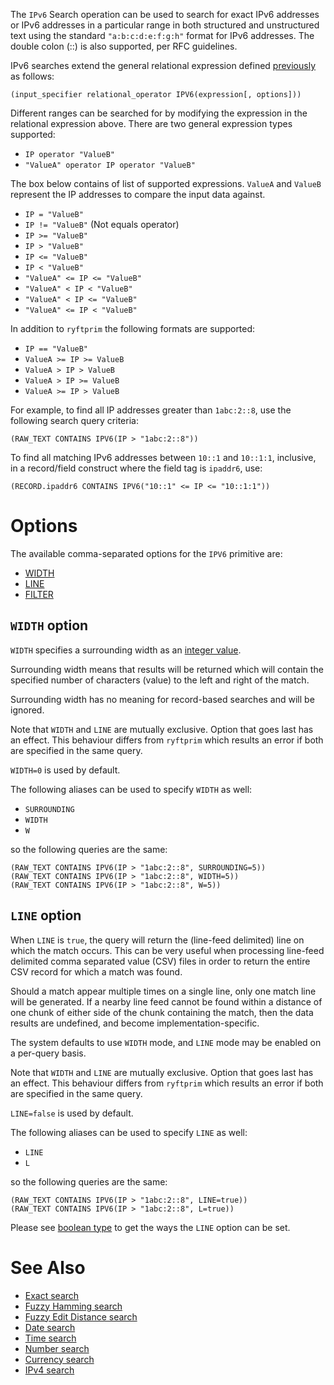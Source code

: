The `IPv6` Search operation can be used to search for exact IPv6 addresses or
IPv6 addresses in a particular range in both structured and unstructured text
using the standard `"a:b:c:d:e:f:g:h"` format for IPv6 addresses.
The double colon (::) is also supported, per RFC guidelines.

IPv6 searches extend the general relational expression defined
[previously](./README.md#general-search-syntax) as follows:

```
(input_specifier relational_operator IPV6(expression[, options]))
```

Different ranges can be searched for by modifying the expression in the relational
expression above. There are two general expression types supported:

- `IP operator "ValueB"`
- `"ValueA" operator IP operator "ValueB"`

The box below contains of list of supported expressions. `ValueA` and `ValueB`
represent the IP addresses to compare the input data against.

- `IP = "ValueB"`
- `IP != "ValueB"` (Not equals operator)
- `IP >= "ValueB"`
- `IP > "ValueB"`
- `IP <= "ValueB"`
- `IP < "ValueB"`
- `"ValueA" <= IP <= "ValueB"`
- `"ValueA" < IP < "ValueB"`
- `"ValueA" < IP <= "ValueB"`
- `"ValueA" <= IP < "ValueB"`

In addition to `ryftprim` the following formats are supported:
- `IP == "ValueB"`
- `ValueA >= IP >= ValueB`
- `ValueA > IP > ValueB`
- `ValueA > IP >= ValueB`
- `ValueA >= IP > ValueB`

For example, to find all IP addresses greater than `1abc:2::8`,
use the following search query criteria:

```
(RAW_TEXT CONTAINS IPV6(IP > "1abc:2::8"))
```

To find all matching IPv6 addresses between `10::1` and `10::1:1`, inclusive,
in a record/field construct where the field tag is `ipaddr6`, use:

```
(RECORD.ipaddr6 CONTAINS IPV6("10::1" <= IP <= "10::1:1"))
```


# Options

The available comma-separated options for the `IPV6` primitive are:

- [WIDTH](#width-option)
- [LINE](#line-option)
- [FILTER](./README.md#filter-option)


## `WIDTH` option

`WIDTH` specifies a surrounding width as an [integer value](./README.md#integers).

Surrounding width means that results will be returned which will contain
the specified number of characters (value) to the left and right of the match.

Surrounding width has no meaning for record-based searches and will be ignored.

Note that `WIDTH` and `LINE` are mutually exclusive. Option that goes last
has an effect. This behaviour differs from `ryftprim` which results an error
if both are specified in the same query.

`WIDTH=0` is used by default.

The following aliases can be used to specify `WIDTH` as well:
- `SURROUNDING`
- `WIDTH`
- `W`

so the following queries are the same:

```
(RAW_TEXT CONTAINS IPV6(IP > "1abc:2::8", SURROUNDING=5))
(RAW_TEXT CONTAINS IPV6(IP > "1abc:2::8", WIDTH=5))
(RAW_TEXT CONTAINS IPV6(IP > "1abc:2::8", W=5))
```


## `LINE` option

When `LINE` is `true`, the query will return the (line-feed delimited) line
on which the match occurs. This can be very useful when processing line-feed
delimited comma separated value (CSV) files in order to return the entire
CSV record for which a match was found.

Should a match appear multiple times on a single line, only one match line
will be generated. If a nearby line feed cannot be found within a distance
of one chunk of either side of the chunk containing the match, then the data
results are undefined, and become implementation-specific.

The system defaults to use `WIDTH` mode, and `LINE` mode may be enabled
on a per-query basis.

Note that `WIDTH` and `LINE` are mutually exclusive. Option that goes last
has an effect. This behaviour differs from `ryftprim` which results an error
if both are specified in the same query.

`LINE=false` is used by default.

The following aliases can be used to specify `LINE` as well:
- `LINE`
- `L`

so the following queries are the same:

```
(RAW_TEXT CONTAINS IPV6(IP > "1abc:2::8", LINE=true))
(RAW_TEXT CONTAINS IPV6(IP > "1abc:2::8", L=true))
```

Please see [boolean type](./README.md#booleans) to get the ways
the `LINE` option can be set.


# See Also

- [Exact search](./EXACT.md)
- [Fuzzy Hamming search](./HAMMING.md)
- [Fuzzy Edit Distance search](./EDIT_DIST.md)
- [Date search](./DATE.md)
- [Time search](./TIME.md)
- [Number search](./NUMBER.md)
- [Currency search](./CURRENCY.md)
- [IPv4 search](./IPV4.md)
